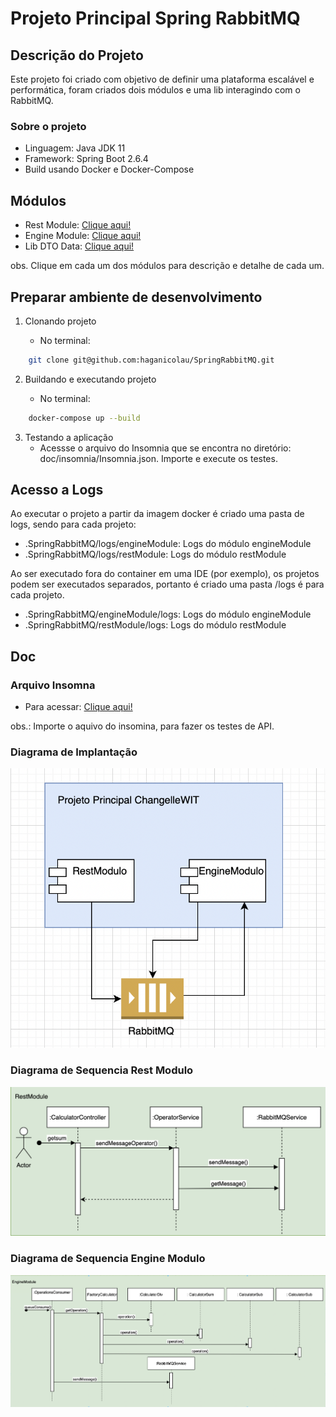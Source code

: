 # Projeto Principal Spring RabbitMQ

## Descrição do Projeto
Este projeto foi criado com objetivo de definir uma plataforma escalável e performática, foram criados dois módulos e uma 
lib interagindo com o RabbitMQ. 

### Sobre o projeto

- Linguagem: Java JDK 11
- Framework: Spring Boot 2.6.4
- Build usando Docker e Docker-Compose

## Módulos

- Rest Module: [Clique aqui!](restModule/README.md)
- Engine Module: [Clique aqui!](engineModule/README.md)
- Lib DTO Data: [Clique aqui!](libDataDtoChangelle/README.md)

obs. Clique em cada um dos módulos para descrição e detalhe de cada um.

## Preparar ambiente de desenvolvimento

1. Clonando projeto

   - No terminal:

```bash
    git clone git@github.com:haganicolau/SpringRabbitMQ.git
```

2. Buildando e executando projeto

   - No terminal:

```bash
    docker-compose up --build
```

3. Testando a aplicação
   - Acessse o arquivo do Insomnia que se encontra no diretório: doc/insomnia/Insomnia.json. Importe e execute os testes.

## Acesso a Logs
Ao executar o projeto a partir da imagem docker é criado uma pasta de logs, sendo para cada projeto:
- .SpringRabbitMQ/logs/engineModule: Logs do módulo engineModule
- .SpringRabbitMQ/logs/restModule: Logs do módulo restModule

Ao ser executado fora do container em uma IDE (por exemplo), os projetos podem ser executados separados, portanto é
criado uma pasta /logs é para cada projeto.
- .SpringRabbitMQ/engineModule/logs: Logs do módulo engineModule
- .SpringRabbitMQ/restModule/logs: Logs do módulo restModule

## Doc
### Arquivo Insomna
- Para acessar: [Clique aqui!](doc/insomnia/Insomnia.json)

obs.: Importe o aquivo do insomina, para fazer os testes de API.

### Diagrama de Implantação
<img src="https://github.com/haganicolau/SpringRabbitmq/blob/main/doc/diagrams/modules.png" width="550">


### Diagrama de Sequencia Rest Modulo
<img src="https://github.com/haganicolau/SpringRabbitmq/blob/main/doc/diagrams/senquence-rest-modulo.png" width="550">

### Diagrama de Sequencia Engine Modulo
<img src="https://github.com/haganicolau/SpringRabbitmq/blob/main/doc/diagrams/sequence-engine-module.png" width="550">
